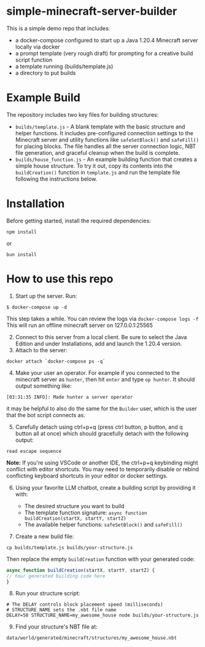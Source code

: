 # simple-minecraft-server-builder

This is a simple demo repo that includes:

* a docker-compose configured to start up a Java 1.20.4 Minecraft server locally via docker
* a prompt template (very rough draft) for prompting for a creative build script function
* a template running (builds/template.js)
* a directory to put builds

# Example Build

The repository includes two key files for building structures:

* `builds/template.js` - A blank template with the basic structure and helper functions. It includes pre-configured connection settings to the Minecraft server and utility functions like `safeSetBlock()` and `safeFill()` for placing blocks. The file handles all the server connection logic, NBT file generation, and graceful cleanup when the build is complete.
* `builds/house_function.js` - An example building function that creates a simple house structure. To try it out, copy its contents into the `buildCreation()` function in `template.js` and run the template file following the instructions below.

# Installation

Before getting started, install the required dependencies:

```shell
npm install
```
or
```shell
bun install
```

# How to use this repo

1. Start up the server. Run:
```shell
$ docker-compose up -d
```
This step takes a while. You can review the logs via `docker-compose logs -f` 
This will run an offline minecraft server on 127.0.0.1:25565

2. Connect to this server from a local client. Be sure to select the Java Edition and under Installations, add and launch the 1.20.4 version.
3. Attach to the server:

```shell
docker attach `docker-compose ps -q`
```
4. Make your user an operator. For example if you connected to the minecraft server as `hunter`, then hit `enter` and type `op hunter`. It should output something like:

```shell
[03:31:35 INFO]: Made hunter a server operator
```
it may be helpful to also do the same for the `Builder` user, which is the user that the bot script connects as.

5. Carefully detach using ctrl+p+q (press ctrl button, p button, and q button all at once) which should gracefully detach with the following output:
```shell
read escape sequence
```

**Note:** If you're using VSCode or another IDE, the ctrl+p+q keybinding might conflict with editor shortcuts. You may need to temporarily disable or rebind conflicting keyboard shortcuts in your editor or docker settings.

6. Using your favorite LLM chatbot, create a building script by providing it with:
   - The desired structure you want to build
   - The template function signature: `async function buildCreation(startX, startY, startZ)`
   - The available helper functions: `safeSetBlock()` and `safeFill()`

7. Create a new build file:
```shell
cp builds/template.js builds/your-structure.js
```

   Then replace the empty `buildCreation` function with your generated code:
```javascript
async function buildCreation(startX, startY, startZ) {
// Your generated building code here
}
```

8. Run your structure script:
```shell
# The DELAY controls block placement speed (milliseconds)
# STRUCTURE_NAME sets the .nbt file name
DELAY=50 STRUCTURE_NAME=my_awesome_house node builds/your-structure.js
```

9. Find your structure's NBT file at:
```
data/world/generated/minecraft/structures/my_awesome_house.nbt
```
